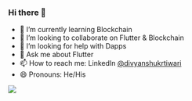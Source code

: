 ### Hi there 👋
<!---
<img src="https://komarev.com/ghpvc/?username=divyanshukrtiwari">
-->

- 🌱 I’m currently learning Blockchain
- 👯 I’m looking to collaborate on Flutter & Blockchain
- 🤔 I’m looking for help with Dapps
- 💬 Ask me about Flutter
- 📫 How to reach me: LinkedIn [@divyanshukrtiwari](www.linkedin.com/in/divyanshukrtiwari)
- 😄 Pronouns: He/His

<img src="https://github-readme-stats.vercel.app/api?username=divyanshukrtiwari&&show_icons=true&title_color=ffffff&icon_color=0066D7&text_color=daf7dc&bg_color=151515">

